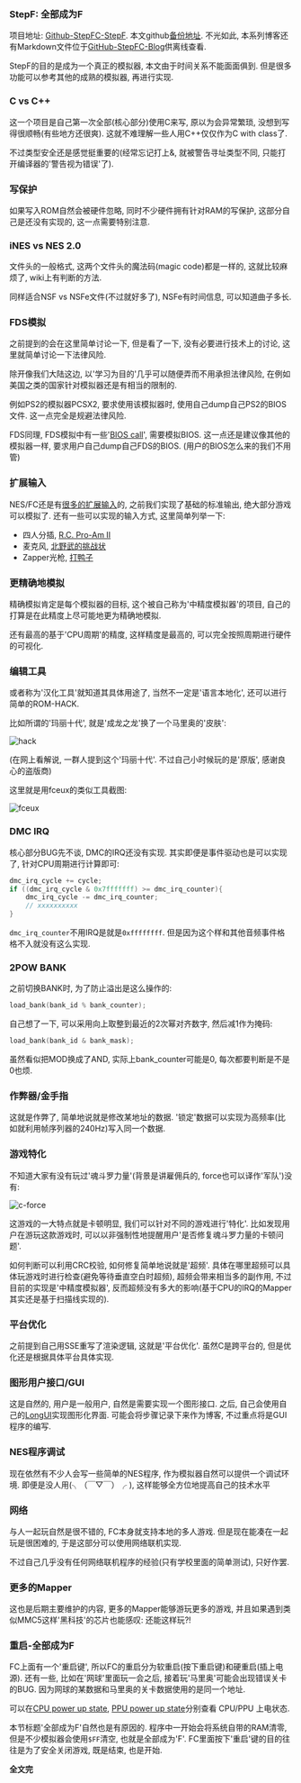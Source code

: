 ### StepF: 全部成为F

项目地址: [Github-StepFC-StepF](https://github.com/dustpg/StepFC/tree/master/stepf). 本文github[备份地址](https://github.com/dustpg/BlogFM/issues/51). 不光如此, 本系列博客还有Markdown文件位于[GitHub-StepFC-Blog](https://github.com/dustpg/StepFC/tree/master/blog)供离线查看.

StepF的目的是成为一个真正的模拟器, 本文由于时间关系不能面面俱到. 但是很多功能可以参考其他的成熟的模拟器, 再进行实现. 


### C vs C++

这一个项目是自己第一次全部(核心部分)使用C来写, 原以为会异常繁琐, 没想到写得很顺畅(有些地方还很爽). 这就不难理解一些人用C++仅仅作为C with class了. 

不过类型安全还是感觉挺重要的(经常忘记打上&, 就被警告寻址类型不同, 只能打开编译器的'警告视为错误'了).

### 写保护

如果写入ROM自然会被硬件忽略, 同时不少硬件拥有针对RAM的写保护, 这部分自己是还没有实现的, 这一点需要特别注意.

### iNES vs NES 2.0

文件头的一般格式, 这两个文件头的魔法码(magic code)都是一样的, 这就比较麻烦了, wiki上有判断的方法.

同样适合NSF vs NSFe文件(不过就好多了), NSFe有时间信息, 可以知道曲子多长.

### FDS模拟

之前提到的会在这里简单讨论一下, 但是看了一下, 没有必要进行技术上的讨论, 这里就简单讨论一下法律风险.

除开像我们大陆这边, 以'学习为目的'几乎可以随便弄而不用承担法律风险, 在例如美国之类的国家针对模拟器还是有相当的限制的.

例如PS2的模拟器PCSX2, 要求使用该模拟器时, 使用自己dump自己PS2的BIOS文件. 这一点完全是规避法律风险.

FDS同理, FDS模拟中有一些'[BIOS call](http://wiki.nesdev.com/w/index.php/Family_Computer_Disk_System#BIOS_calls)', 需要模拟BIOS. 这一点还是建议像其他的模拟器一样, 要求用户自己dump自己FDS的BIOS. (用户的BIOS怎么来的我们不用管)

### 扩展输入

NES/FC还是有[很多的扩展输入](http://wiki.nesdev.com/w/index.php/Input_devices)的, 之前我们实现了基础的标准输出, 绝大部分游戏可以模拟了. 还有一些可以实现的输入方式, 这里简单列举一下:

 - 四人分插, [R.C. Pro-Am II](http://bootgod.dyndns.org:7777/profile.php?id=1151)
 - 麦克风, [北野武的挑战状](http://bootgod.dyndns.org:7777/profile.php?id=1760)
 - Zapper光枪, [打鸭子](http://bootgod.dyndns.org:7777/profile.php?id=1642)

### 更精确地模拟

精确模拟肯定是每个模拟器的目标, 这个被自己称为'中精度模拟器'的项目, 自己的打算是在此精度上尽可能地更为精确地模拟.

还有最高的基于'CPU周期'的精度, 这样精度是最高的, 可以完全按照周期进行硬件的可视化.

### 编辑工具

或者称为'汉化工具'就知道其具体用途了, 当然不一定是'语言本地化', 还可以进行简单的ROM-HACK.

比如所谓的'玛丽十代', 就是'成龙之龙'换了一个马里奥的'皮肤':

![hack](./hack.jpg)

(在网上看解说, 一群人提到这个'玛丽十代'. 不过自己小时候玩的是'原版', 感谢良心的盗版商)

这里就是用fceux的类似工具截图:

![fceux](./fceux.png)


### DMC IRQ

核心部分BUG先不谈, DMC的IRQ还没有实现. 其实即便是事件驱动也是可以实现了, 针对CPU周期进行计算即可:

```c
dmc_irq_cycle += cycle;
if ((dmc_irq_cycle & 0x7fffffff) >= dmc_irq_counter){
    dmc_irq_cycle -= dmc_irq_counter;
    // xxxxxxxxxx
}

```

```dmc_irq_counter```不用IRQ是就是```0xffffffff```. 但是因为这个样和其他音频事件格格不入就没有这么实现.

### 2POW BANK

之前切换BANK时, 为了防止溢出是这么操作的:

```c
load_bank(bank_id % bank_counter);
```

自己想了一下, 可以采用向上取整到最近的2次幂对齐数字, 然后减1作为掩码:

```c
load_bank(bank_id & bank_mask);
```

虽然看似把MOD换成了AND, 实际上bank_counter可能是0, 每次都要判断是不是0也烦.


### 作弊器/金手指

这就是作弊了, 简单地说就是修改某地址的数据. '锁定'数据可以实现为高频率(比如就利用帧序列器的240Hz)写入同一个数据.

### 游戏特化

不知道大家有没有玩过'魂斗罗力量'(背景是讲雇佣兵的, force也可以译作'军队')没有:

![c-force](./force.gif)

这游戏的一大特点就是卡顿明显, 我们可以针对不同的游戏进行'特化'. 比如发现用户在游玩这款游戏时, 可以以非强制性地提醒用户'是否修复魂斗罗力量的卡顿问题'.

如何判断可以利用CRC校验, 如何修复简单地说就是'超频'. 具体在哪里超频可以具体玩游戏时进行检查(避免等待垂直空白时超频), 超频会带来相当多的副作用, 不过目前的实现是'中精度模拟器', 反而超频没有多大的影响(基于CPU的IRQ的Mapper其实还是基于扫描线实现的).

### 平台优化

之前提到自己用SSE重写了渲染逻辑, 这就是'平台优化'. 虽然C是跨平台的, 但是优化还是根据具体平台具体实现.

### 图形用户接口/GUI

这是自然的, 用户是一般用户, 自然是需要实现一个图形接口. 之后, 自己会使用自己的[LongUI](https://github.com/dustpg/LongUI)实现图形化界面. 可能会将步骤记录下来作为博客, 不过重点将是GUI程序的编写.

### NES程序调试

现在依然有不少人会写一些简单的NES程序, 作为模拟器自然可以提供一个调试环境. 即便是没人用(╮（￣▽￣）╭ ), 这样能够全方位地提高自己的技术水平

### 网络

与人一起玩自然是很不错的, FC本身就支持本地的多人游戏. 但是现在能凑在一起玩是很困难的, 于是这部分可以使用网络联机实现.

不过自己几乎没有任何网络联机程序的经验(只有学校里面的简单测试), 只好作罢.

### 更多的Mapper

这也是后期主要维护的内容, 更多的Mapper能够游玩更多的游戏, 并且如果遇到类似MMC5这样'黑科技'的芯片也能感叹: 还能这样玩?!

### 重启-全部成为F

FC上面有一个'重启键', 所以FC的重启分为软重启(按下重启键)和硬重启(插上电源). 还有一些, 比如在'网球'里面玩一会之后, 接着玩'马里奥'可能会出现错误关卡的BUG. 因为网球的某数据和马里奥的关卡数据使用的是同一个地址. 

可以在[CPU power up state](https://wiki.nesdev.com/w/index.php/CPU_power_up_state), [PPU power up state](https://wiki.nesdev.com/w/index.php/PPU_power_up_state)分别查看 CPU/PPU 上电状态.


本节标题'全部成为F'自然也是有原因的. 程序中一开始会将系统自带的RAM清零, 但是不少模拟器会使用```$FF```清空, 也就是全部成为'F'.  FC里面按下'重启'键的目的往往是为了安全关闭游戏, 既是结束, 也是开始.  

**全文完**

